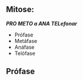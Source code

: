 ## Mitose:

***PRO METO a ANA TELefonar***

- Prófase
- Metáfase
- Anáfase
- Telófase 

## Prófase

